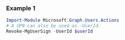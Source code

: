 ### Example 1
```powershell
Import-Module Microsoft.Graph.Users.Actions
# A UPN can also be used as -UserId.
Revoke-MgUserSign -UserId $userId
```
